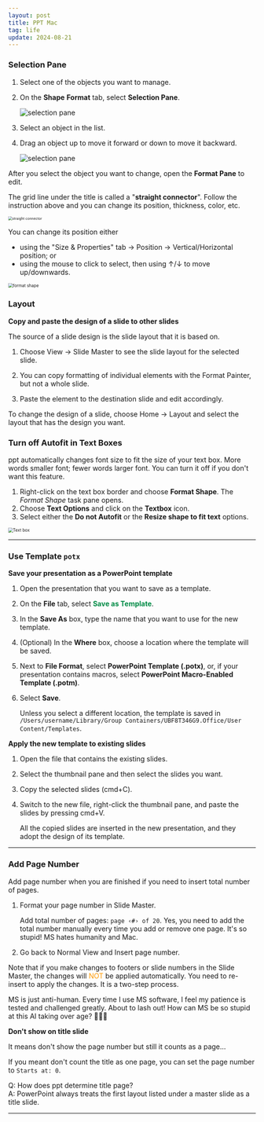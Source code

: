 ```yaml
---
layout: post
title: PPT Mac
tag: life
update: 2024-08-21
---
```


### Selection Pane

1. Select one of the objects you want to manage.

2. On the **Shape** **Format** tab, select **Selection Pane**.

   <img src="https://drive.google.com/thumbnail?id=1D248jNIhZfUBsrrn3ggUaShu56ZLDjLu&sz=w1000" alt="selection pane" style="display: block; margin-right: auto; margin-left: auto; zoom:100%;" />

3. Select an object in the list.

4. Drag an object up to move it forward or down to move it backward.

   <img src="https://drive.google.com/thumbnail?id=1dnay3BKLIISZnOVzuTtoohs5uA8ZbXuM&sz=w1000" alt="selection pane" style="display: block; margin-right: auto; margin-left: auto; zoom:100%;" />

After you select the object you want to change, open the **Format Pane** to edit.

The grid line under the title is called a "**straight connector**". Follow the instruction above and you can change its position, thickness, color, etc.

<img src="https://drive.google.com/thumbnail?id=1fzPIq-gsZjUdgYGWLXYhOdx_kuBO2yKc&sz=w1000" alt="straight connector" style="display: block; margin-right: auto; margin-left: auto; zoom:50%;" />

You can change its position either

- using the "Size & Properties" tab $\rightarrow$ Position $\rightarrow$ Vertical/Horizontal position; or
- using the mouse to click to select, then using ↑/↓ to move up/downwards.

<img src="https://drive.google.com/thumbnail?id=1yDFEf5wLq7-EeXYE0llWc3Sdb3R-tCK2&sz=w1000" alt="format shape" style="display: block; margin-right: auto; margin-left: auto; zoom:60%;" />



### Layout

**Copy and paste the design of a slide to other slides**

The source of a slide design is the slide layout that it is based on. 

1. Choose View $\rightarrow$ Slide Master to see the slide layout for the selected slide. 

2. You can copy formatting of individual elements with the Format Painter, but not a whole slide.
3. Paste the element to the destination slide and edit accordingly.

To change the design of a slide, choose Home  $\rightarrow$ Layout and select the layout that has the design you want.







### Turn off Autofit in Text Boxes

ppt automatically changes font size to fit the size of your text box. More words smaller font; fewer words larger font. You can turn it off if you don't want this feature.

1. Right-click on the text box border and choose **Format Shape**. The *Format Shape* task pane opens.
2. Choose **Text Options** and click on the **Textbox** icon.
3. Select either the **Do not Autofit** or the **Resize shape to fit text** options.

<img src="https://drive.google.com/thumbnail?id=19QT89O0QwM_mH89V7wJotnBGdxm5FUMr&sz=w1000" alt="Text box" style="display: block; margin-right: auto; margin-left: auto; zoom:60%;" />



___

### Use Template `potx`

**Save your presentation as a PowerPoint template**

1. Open the presentation that you want to save as a template.

2. On the **File** tab, select <span style='color:#008B45'>**Save as Template**</span>.

3. In the **Save As** box, type the name that you want to use for the new template.

4. (Optional) In the **Where** box, choose a location where the template will be saved.

5. Next to **File Format**, select **PowerPoint Template (.potx)**, or, if your presentation contains macros, select **PowerPoint Macro-Enabled Template (.potm)**.

6. Select **Save**.

   Unless you select a different location, the template is saved in `/Users/username/Library/Group Containers/UBF8T346G9.Office/User Content/Templates`.



**Apply the new template to existing slides**

1. Open the file that contains the existing slides.

2. Select the thumbnail pane and then select the slides you want.

3. Copy the selected slides (cmd+C).

4. Switch to the new file, right-click the thumbnail pane, and paste the slides by pressing cmd+V.

   All the copied slides are inserted in the new presentation, and they adopt the design of its template.  





___

### Add Page Number

Add page number when you are finished if you need to insert total number of pages.

1. Format your page number in Slide Master.

   Add total number of pages: `page ‹#› of 20`. Yes, you need to add the total number manually every time you add or remove one page. It's so stupid! MS hates humanity and Mac. 

2. Go back to Normal View and Insert page number.

Note that if you make changes to footers or slide numbers in the Slide Master, the changes will <span style='color:#FF9900'>NOT</span> be applied automatically. You need to re-insert to apply the changes. It is a two-step process.

MS is just anti-human. Every time I use MS software, I feel my patience is tested and challenged greatly. About to lash out! How can MS be so stupid at this AI taking over age? 🤯🔥🔥



**Don't show on title slide**

It means don't show the page number but still it counts as a page...

If you meant don't count the title as one page, you can set the page number to `Starts at: 0`.



Q: How does ppt determine title page?  
A:  PowerPoint always treats the first layout listed under a master slide as a title slide.



___













